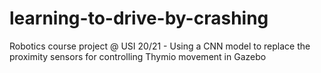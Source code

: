 # learning-to-drive-by-crashing
Robotics course project @ USI 20/21 - Using a CNN model to replace the proximity sensors for controlling Thymio movement in Gazebo
